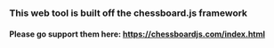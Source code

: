 ### This web tool is built off the chessboard.js framework
#### Please go support them here: https://chessboardjs.com/index.html
